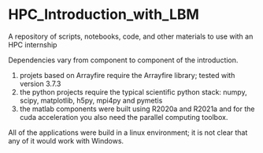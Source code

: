 # HPC_Introduction_with_LBM
A repository of scripts, notebooks, code, and other materials to use with an HPC internship

Dependencies vary from component to component of the introduction. 
1. projets based on Arrayfire require the Arrayfire library; tested with version 3.7.3
2. the python projects require the typical scientific python stack: numpy, scipy, matplotlib, h5py, mpi4py and pymetis
3. the matlab components were built using R2020a and R2021a and for the cuda acceleration you also need the parallel computing toolbox.

All of the applications were build in a linux environment; it is not clear that any of it would work with Windows.
